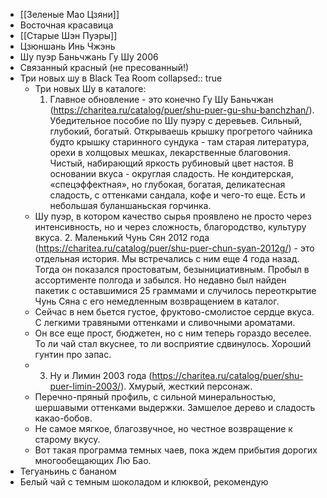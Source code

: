 - [[Зеленые Мао Цзяни]]
- Восточная красавица
- [[Старые Шэн Пуэры]]
- Цзюншань Инь Чжэнь
- Шу пуэр Баньчжань Гу Шу 2006
- Связанный красный (не пресованный!)
- Три новых шу в Black Tea Room
  collapsed:: true
	- Три новых Шу в каталоге:
	  1. Главное обновление - это конечно Гу Шу Баньчжан (https://charitea.ru/catalog/puer/shu-puer-gu-shu-banchzhan/). Убедительное пособие по Шу пуэру с деревьев. Сильный, глубокий, богатый.
	  Открываешь крышку прогретого чайника будто крышку старинного сундука - там старая литература, орехи в холщовых мешках, лекарственные благовония. Чистый, набирающий яркость рубиновый цвет настоя. В основании вкуса - округлая сладость. Не кондитерская, «спецэффектная», но глубокая, богатая, деликатесная сладость, с оттенками сандала, кофе и чего-то еще. Есть и небольшая буланшаньская горчинка.
	- Шу пуэр, в котором качество сырья проявлено не просто через интенсивность, но и через сложность, благородство, культуру вкуса.
	  2.  Маленький Чунь Сян 2012 года (https://charitea.ru/catalog/puer/shu-puer-chun-syan-2012g/)  - это отдельная история. Мы встречались с ним еще 4 года назад. Тогда он показался простоватым, безынициативным. Пробыл в ассортименте полгода и забылся. Но недавно был найден пакетик с оставшимися 25 граммами и случилось переоткрытие Чунь Сяна с его немедленным возвращением в каталог.
	- Сейчас в нем бьется густое, фруктово-смолистое сердце вкуса. С легкими травяными оттенками и сливочными ароматами.
	- Он все еще прост, бюджетен, но с ним теперь гораздо веселее. То ли чай стал вкуснее, то ли восприятие сдвинулось. Хороший гунтин про запас.
	- 3. Ну и Лимин 2003 года (https://charitea.ru/catalog/puer/shu-puer-limin-2003/). Хмурый, жесткий персонаж.
	- Перечно-пряный профиль, с сильной минеральностью, шершавыми оттенками выдержки. Замшелое дерево и сладость какао-бобов.
	- Не самое мягкое, благозвучное, но честное возвращение к старому вкусу.
	- Вот такая программа темных чаев, пока ждем прибытия дорогих многообещающих Лю Бао.
- Тегуаньинь с бананом
- Белый чай с темным шоколадом и клюквой, рекомендую